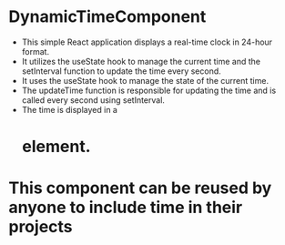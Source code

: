 # DynamicTimeComponent


- This simple React application displays a real-time clock in 24-hour format.
- It utilizes the useState hook to manage the current time and the setInterval function to update the time every second.
- It uses the useState hook to manage the state of the current time.
- The updateTime function is responsible for updating the time and is called every second using setInterval.
- The time is displayed in a <h1> element.

  

# This component can be reused by anyone to include time in their projects
